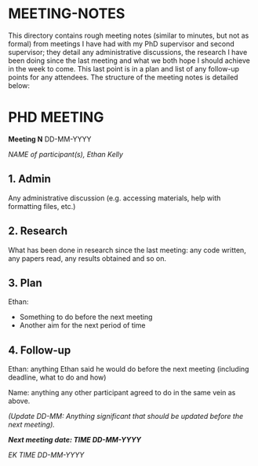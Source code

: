 # MEETING-NOTES

This directory contains rough meeting notes (similar to minutes, but not as formal) from meetings I have had with my PhD supervisor and second supervisor; they detail any administrative discussions, the research I have been doing since the last meeting and what we both hope I should achieve in the week to come. This last point is in a plan and list of any follow-up points for any attendees. The structure of the meeting notes is detailed below:



# PHD MEETING

__Meeting N__
DD-MM-YYYY

_NAME of participant(s),_
_Ethan Kelly_


## 1. Admin

Any administrative discussion (e.g. accessing materials, help with formatting files, etc.)

## 2. Research

What has been done in research since the last meeting: any code written, any papers read, any results obtained and so on.


## 3. Plan
Ethan: 
* Something to do before the next meeting
* Another aim for the next period of time

## 4. Follow-up

Ethan: anything Ethan said he would do before the next meeting (including deadline, what to do and how)

Name: anything any other participant agreed to do in the same vein as above.

_(Update DD-MM: Anything significant that should be updated before the next meeting)._


**_Next meeting date: TIME DD-MM-YYYY_**



_EK TIME DD-MM-YYYY_
